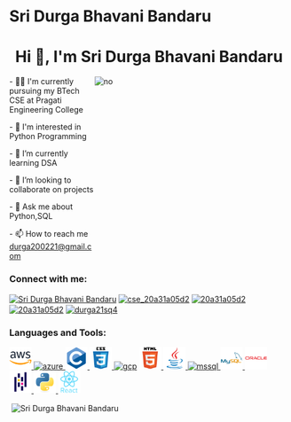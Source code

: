 # Sri Durga Bhavani Bandaru
<h1 align="center">Hi 👋, I'm Sri Durga Bhavani Bandaru</h1>
<p> <img align="right" src="https://c.tenor.com/y2JXkY1pXkwAAAAM/cat-computer.gif" alt="no" width="350px" height="300px"> </p>
<p> - 🧑‍🎓 I'm currently pursuing my BTech CSE at Pragati Engineering College </p>
<p> - 👀 I'm interested in Python Programming </p>
<p> - 🌱 I’m currently learning DSA </p>
<p> - 👯 I’m looking to collaborate on projects </p>
<p> - 💬 Ask me about Python,SQL </p>
<p> - 📫 How to reach me <a href="mailto:durga200221@gmail.com">durga200221@gmail.com </a></p>

 
<h3 align="left">Connect with me:</h3>
<p align="left">
    <a href="https://linkedin.com/in/sri-durga-bhavani-bandaru-bba226211" target="blank"><img align="center" src="https://raw.githubusercontent.com/rahuldkjain/github-profile-readme-generator/master/src/images/icons/Social/linked-in-alt.svg" alt="Sri Durga Bhavani Bandaru" height="30" width="40" /></a>
    <a href="https://www.codechef.com/users/cse_20a31a05d2" target="blank"><img align="center" src="https://tse1.mm.bing.net/th?id=OIP.8xLgkcRZmQkyLiA3GjCeNwAAAA&pid=Api&P=0&h=180" alt="cse_20a31a05d2" height="30" width="40" /></a>
    <a href="https://www.hackerrank.com/20a31a05d2" target="blank"><img align="center" src="https://raw.githubusercontent.com/rahuldkjain/github-profile-readme-generator/master/src/images/icons/Social/hackerrank.svg" alt="20a31a05d2" height="30" width="40" /></a>
    <a href="https://www.leetcode.com/20a31a05d2" target="blank"><img align="center" src="https://raw.githubusercontent.com/rahuldkjain/github-profile-readme-generator/master/src/images/icons/Social/leet-code.svg" alt="20a31a05d2" height="30" width="40" /></a>
    <a href="https://auth.geeksforgeeks.org/user/durga21sq4" target="blank"><img align="center" src="https://raw.githubusercontent.com/rahuldkjain/github-profile-readme-generator/master/src/images/icons/Social/geeks-for-geeks.svg" alt="durga21sq4" height="30" width="40" /></a>
    </p>

<h3 align="left">Languages and Tools:</h3>
<p align="left"> <a href="https://aws.amazon.com" target="_blank" rel="noreferrer"> <img src="https://raw.githubusercontent.com/devicons/devicon/master/icons/amazonwebservices/amazonwebservices-original-wordmark.svg" alt="aws" width="40" height="40"/> </a> 
    <a href="https://azure.microsoft.com/en-in/" target="_blank" rel="noreferrer"> <img src="https://www.vectorlogo.zone/logos/microsoft_azure/microsoft_azure-icon.svg" alt="azure" width="40" height="40"/> </a> 
    <a href="https://www.cprogramming.com/" target="_blank" rel="noreferrer"> <img src="https://raw.githubusercontent.com/devicons/devicon/master/icons/c/c-original.svg" alt="c" width="40" height="40"/> </a>
     <a href="https://www.w3schools.com/css/" target="_blank" rel="noreferrer"> <img src="https://raw.githubusercontent.com/devicons/devicon/master/icons/css3/css3-original-wordmark.svg" alt="css3" width="40" height="40"/> </a>
      <a href="https://cloud.google.com" target="_blank" rel="noreferrer"> <img src="https://www.vectorlogo.zone/logos/google_cloud/google_cloud-icon.svg" alt="gcp" width="40" height="40"/></a> 
     <a href="https://www.w3.org/html/" target="_blank" rel="noreferrer"> <img src="https://raw.githubusercontent.com/devicons/devicon/master/icons/html5/html5-original-wordmark.svg" alt="html5" width="40" height="40"/> </a>
      <a href="https://www.java.com" target="_blank" rel="noreferrer"> <img src="https://raw.githubusercontent.com/devicons/devicon/master/icons/java/java-original.svg" alt="java" width="40" height="40"/> </a> 
       <a href="https://www.microsoft.com/en-us/sql-server" target="_blank" rel="noreferrer"> <img src="https://www.svgrepo.com/show/303229/microsoft-sql-server-logo.svg" alt="mssql" width="40" height="40"/> </a> 
       <a href="https://www.mysql.com/" target="_blank" rel="noreferrer"> <img src="https://raw.githubusercontent.com/devicons/devicon/master/icons/mysql/mysql-original-wordmark.svg" alt="mysql" width="40" height="40"/> </a> 
       <a href="https://www.oracle.com/" target="_blank" rel="noreferrer"> <img src="https://raw.githubusercontent.com/devicons/devicon/master/icons/oracle/oracle-original.svg" alt="oracle" width="40" height="40"/> </a>
        <a href="https://pandas.pydata.org/" target="_blank" rel="noreferrer"> <img src="https://raw.githubusercontent.com/devicons/devicon/2ae2a900d2f041da66e950e4d48052658d850630/icons/pandas/pandas-original.svg" alt="pandas" width="40" height="40"/> </a> 
        <a href="https://www.python.org" target="_blank" rel="noreferrer"> <img src="https://raw.githubusercontent.com/devicons/devicon/master/icons/python/python-original.svg" alt="python" width="40" height="40"/> </a> 
        <a href="https://reactjs.org/" target="_blank" rel="noreferrer"> <img src="https://raw.githubusercontent.com/devicons/devicon/master/icons/react/react-original-wordmark.svg" alt="react" width="40" height="40"/> </a> </p>

<p>&nbsp;<img align="center" src="https://github-readme-stats.vercel.app/api?username=20a31a05d2&show_icons=true&locale=en" alt="Sri Durga Bhavani Bandaru" /></p>


  </p>

